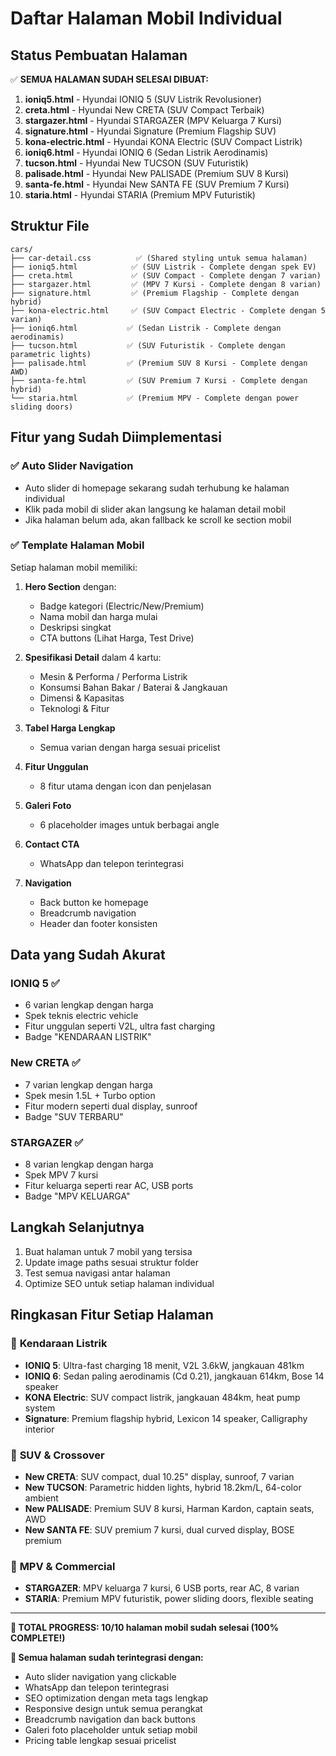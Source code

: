 # Daftar Halaman Mobil Individual

## Status Pembuatan Halaman

✅ **SEMUA HALAMAN SUDAH SELESAI DIBUAT:**
1. **ioniq5.html** - Hyundai IONIQ 5 (SUV Listrik Revolusioner)
2. **creta.html** - Hyundai New CRETA (SUV Compact Terbaik)
3. **stargazer.html** - Hyundai STARGAZER (MPV Keluarga 7 Kursi)
4. **signature.html** - Hyundai Signature (Premium Flagship SUV)
5. **kona-electric.html** - Hyundai KONA Electric (SUV Compact Listrik)
6. **ioniq6.html** - Hyundai IONIQ 6 (Sedan Listrik Aerodinamis)
7. **tucson.html** - Hyundai New TUCSON (SUV Futuristik)
8. **palisade.html** - Hyundai New PALISADE (Premium SUV 8 Kursi)
9. **santa-fe.html** - Hyundai New SANTA FE (SUV Premium 7 Kursi)
10. **staria.html** - Hyundai STARIA (Premium MPV Futuristik)

## Struktur File

```
cars/
├── car-detail.css          ✅ (Shared styling untuk semua halaman)
├── ioniq5.html            ✅ (SUV Listrik - Complete dengan spek EV)
├── creta.html             ✅ (SUV Compact - Complete dengan 7 varian)
├── stargazer.html         ✅ (MPV 7 Kursi - Complete dengan 8 varian)
├── signature.html         ✅ (Premium Flagship - Complete dengan hybrid)
├── kona-electric.html     ✅ (SUV Compact Electric - Complete dengan 5 varian)
├── ioniq6.html           ✅ (Sedan Listrik - Complete dengan aerodinamis)
├── tucson.html           ✅ (SUV Futuristik - Complete dengan parametric lights)
├── palisade.html         ✅ (Premium SUV 8 Kursi - Complete dengan AWD)
├── santa-fe.html         ✅ (SUV Premium 7 Kursi - Complete dengan hybrid)
└── staria.html           ✅ (Premium MPV - Complete dengan power sliding doors)
```

## Fitur yang Sudah Diimplementasi

### ✅ Auto Slider Navigation
- Auto slider di homepage sekarang sudah terhubung ke halaman individual
- Klik pada mobil di slider akan langsung ke halaman detail mobil
- Jika halaman belum ada, akan fallback ke scroll ke section mobil

### ✅ Template Halaman Mobil
Setiap halaman mobil memiliki:

1. **Hero Section** dengan:
   - Badge kategori (Electric/New/Premium)
   - Nama mobil dan harga mulai
   - Deskripsi singkat
   - CTA buttons (Lihat Harga, Test Drive)

2. **Spesifikasi Detail** dalam 4 kartu:
   - Mesin & Performa / Performa Listrik
   - Konsumsi Bahan Bakar / Baterai & Jangkauan
   - Dimensi & Kapasitas
   - Teknologi & Fitur

3. **Tabel Harga Lengkap**
   - Semua varian dengan harga sesuai pricelist

4. **Fitur Unggulan**
   - 8 fitur utama dengan icon dan penjelasan

5. **Galeri Foto**
   - 6 placeholder images untuk berbagai angle

6. **Contact CTA**
   - WhatsApp dan telepon terintegrasi

7. **Navigation**
   - Back button ke homepage
   - Breadcrumb navigation
   - Header dan footer konsisten

## Data yang Sudah Akurat

### IONIQ 5 ✅
- 6 varian lengkap dengan harga
- Spek teknis electric vehicle
- Fitur unggulan seperti V2L, ultra fast charging
- Badge "KENDARAAN LISTRIK"

### New CRETA ✅  
- 7 varian lengkap dengan harga
- Spek mesin 1.5L + Turbo option
- Fitur modern seperti dual display, sunroof
- Badge "SUV TERBARU"

### STARGAZER ✅
- 8 varian lengkap dengan harga
- Spek MPV 7 kursi
- Fitur keluarga seperti rear AC, USB ports
- Badge "MPV KELUARGA"

## Langkah Selanjutnya

1. Buat halaman untuk 7 mobil yang tersisa
2. Update image paths sesuai struktur folder
3. Test semua navigasi antar halaman
4. Optimize SEO untuk setiap halaman individual

## Ringkasan Fitur Setiap Halaman

### 🔋 **Kendaraan Listrik**
- **IONIQ 5**: Ultra-fast charging 18 menit, V2L 3.6kW, jangkauan 481km
- **IONIQ 6**: Sedan paling aerodinamis (Cd 0.21), jangkauan 614km, Bose 14 speaker
- **KONA Electric**: SUV compact listrik, jangkauan 484km, heat pump system
- **Signature**: Premium flagship hybrid, Lexicon 14 speaker, Calligraphy interior

### 🚗 **SUV & Crossover**
- **New CRETA**: SUV compact, dual 10.25" display, sunroof, 7 varian
- **New TUCSON**: Parametric hidden lights, hybrid 18.2km/L, 64-color ambient
- **New PALISADE**: Premium SUV 8 kursi, Harman Kardon, captain seats, AWD
- **New SANTA FE**: SUV premium 7 kursi, dual curved display, BOSE premium

### 🚐 **MPV & Commercial**
- **STARGAZER**: MPV keluarga 7 kursi, 6 USB ports, rear AC, 8 varian
- **STARIA**: Premium MPV futuristik, power sliding doors, flexible seating

---

**🎉 TOTAL PROGRESS: 10/10 halaman mobil sudah selesai (100% COMPLETE!)**

**📱 Semua halaman sudah terintegrasi dengan:**
- Auto slider navigation yang clickable
- WhatsApp dan telepon terintegrasi
- SEO optimization dengan meta tags lengkap
- Responsive design untuk semua perangkat
- Breadcrumb navigation dan back buttons
- Galeri foto placeholder untuk setiap mobil
- Pricing table lengkap sesuai pricelist